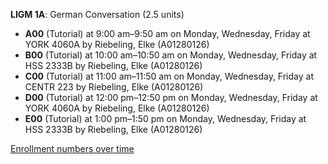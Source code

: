 **LIGM 1A**: German Conversation (2.5 units)

- **A00** (Tutorial) at 9:00 am–9:50 am on Monday, Wednesday, Friday at YORK 4060A by Riebeling, Elke (A01280126)
- **B00** (Tutorial) at 10:00 am–10:50 am on Monday, Wednesday, Friday at HSS 2333B by Riebeling, Elke (A01280126)
- **C00** (Tutorial) at 11:00 am–11:50 am on Monday, Wednesday, Friday at CENTR 223 by Riebeling, Elke (A01280126)
- **D00** (Tutorial) at 12:00 pm–12:50 pm on Monday, Wednesday, Friday at YORK 4060A by Riebeling, Elke (A01280126)
- **E00** (Tutorial) at 1:00 pm–1:50 pm on Monday, Wednesday, Friday at HSS 2333B by Riebeling, Elke (A01280126)

[Enrollment numbers over time](./LIGM1A.tsv)
